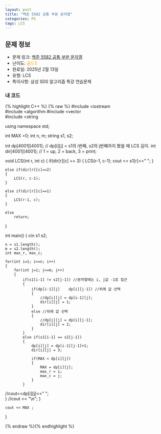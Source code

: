 ```yaml
---
layout: post
title: "백준 5582 공통 부분 문자열"
categories: PS
tags: LCS
---
```


## 문제 정보
- 문제 링크: [백준 5582 공통 부분 문자열](https://www.acmicpc.net/problem/5582)
- 난이도: <span style="color:#FFA500">골드5</span>
- 완료일: 2025년 2월 13일
- 유형: LCS
- 특이사항: 삼성 SDS 알고리즘 특강 연습문제

### 내 코드

{% highlight C++ %} {% raw %}
#include <iostream	
#include <algorithm	
#include <vector	
#include <string	

using namespace std;

int MAX =0;
int n, m;
string s1, s2;

int dp[4001][4001]; // dp[i][j] = s1의 i번째, s2의 j번째까지 봤을 때 LCS 길이.
int dir[4001][4001]; // 1 = up, 2 = back, 3 = print;

void LCS(int r, int c)
{
	if(dir[r][c] == 3)
	{
		LCS(r-1, c-1);
		cout << s1[r]<<" ";
	}

	else if(dir[r][c]==2)
	{
		LCS(r, c-1);
	}

	else if(dir[r][c]==1)
	{
		LCS(r-1, c);
	}
	
	else
		return;
}

int main()
{
	cin 		 s1 		 s2;

	n = s1.length();
	m = s2.length();
	int max_r, max_c;

	for(int i=1; i<=n; i++)
	{
		for(int j=1; j<=m; j++)
		{
			if(s1[i-1] != s2[j-1]) //문자열에는 i, j값 -1로 접근
			{
				if(dp[i-1][j] 	 dp[i][j-1]) //위에 값 선택	
				{
					//dp[i][j] = dp[i-1][j];
					dir[i][j] = 1;
				}
				else //뒤에 값 선택
				{
					//dp[i][j] = dp[i][j-1];
					dir[i][j] = 2;
				}
			}
			else if(s1[i-1] == s2[j-1])
			{
				dp[i][j] = dp[i-1][j-1]+1;
				dir[i][j] = 3;

				if(MAX < dp[i][j])
				{
					MAX = dp[i][j];
					max_r = i;
					max_c = j;
				}
			}

//cout<<dp[i][j]<<" ";			
		}
//cout << "\n";
	}

	cout << MAX ;
}

{% endraw %}{% endhighlight %}
